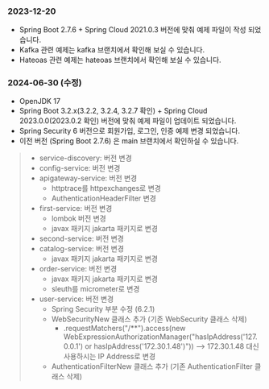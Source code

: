 ### 2023-12-20
* Spring Boot 2.7.6 + Spring Cloud 2021.0.3 버전에 맞춰 예제 파일이 작성 되었습니다.
* Kafka 관련 예제는 kafka 브랜치에서 확인해 보실 수 있습니다.
* Hateoas 관련 예제는 hateoas 브랜치에서 확인해 보실 수 있습니다. 

### 2024-06-30 (수정)
* OpenJDK 17
* Spring Boot 3.2.x(3.2.2, 3.2.4, 3.2.7 확인) + Spring Cloud 2023.0.0(2023.0.2 확인) 버전에 맞춰 예제 파일이 업데이트 되었습니다.
* Spring Security 6 버전으로 회원가입, 로그인, 인증 예제 변경 되었습니다.
* 이전 버전 (Spring Boot 2.7.6) 은 main 브랜치에서 확인하실 수 있습니다.
> * service-discovery: 버전 변경
> * config-service: 버전 변경
> * apigateway-service: 버전 변경
>   * httptrace를 httpexchanges로 변경
>   * AuthenticationHeaderFilter 변경 
> * first-service: 버전 변경
>   * lombok 버전 변경
>   * javax 패키지 jakarta 패키지로 변경
> * second-service: 버전 변경
> * catalog-service: 버전 변경
>   * javax 패키지 jakarta 패키지로 변경
> * order-service: 버전 변경
>   * javax 패키지 jakarta 패키지로 변경
>   * sleuth를 micrometer로 변경
> * user-service: 버전 변경
>   * Spring Security 부분 수정 (6.2.1)
>   * WebSecurityNew 클래스 추가 (기존 WebSecurity 클래스 삭제)
>      * .requestMatchers("/**").access(new WebExpressionAuthorizationManager("hasIpAddress('127.0.0.1') or hasIpAddress('172.30.1.48')")) --> 172.30.1.48 대신 사용하시는 IP Address로 변경 
>   * AuthenticationFilterNew 클래스 추가 (기존 AuthenticationFilter 클래스 삭제)
